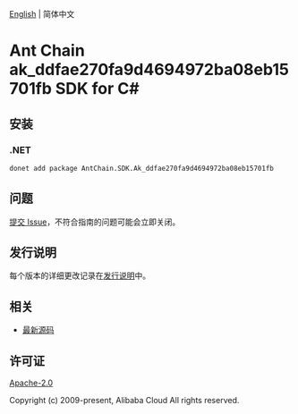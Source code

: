 [English](README.md) | 简体中文

# Ant Chain ak_ddfae270fa9d4694972ba08eb15701fb SDK for C#

## 安装

### .NET

```bash
donet add package AntChain.SDK.Ak_ddfae270fa9d4694972ba08eb15701fb
```

## 问题

[提交 Issue](https://github.com/alipay/antchain-openapi-prod-sdk/issues/new)，不符合指南的问题可能会立即关闭。

## 发行说明

每个版本的详细更改记录在[发行说明](./ChangeLog.txt)中。

## 相关

* [最新源码](https://github.com/antchain-openapi-prod-sdk)

## 许可证

[Apache-2.0](http://www.apache.org/licenses/LICENSE-2.0)

Copyright (c) 2009-present, Alibaba Cloud All rights reserved.

